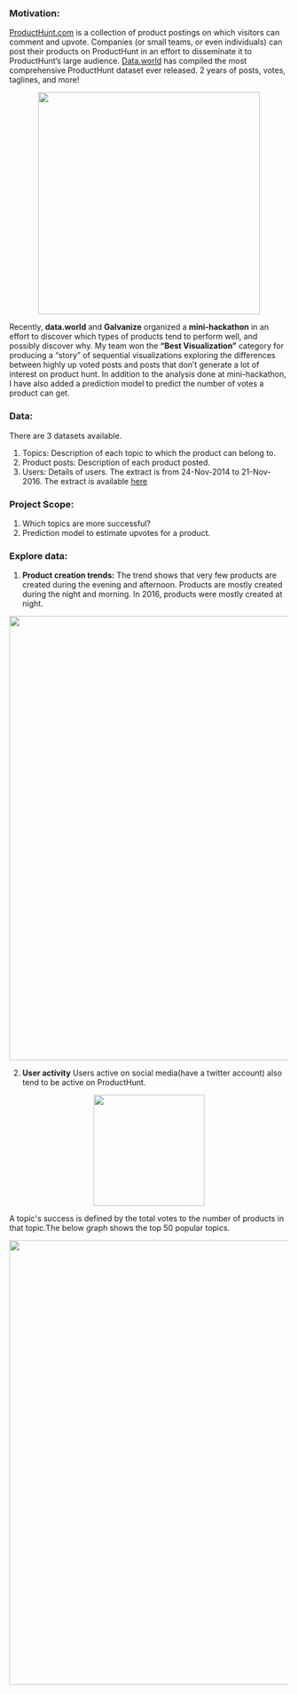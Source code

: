 ### Motivation:

[ProductHunt.com](https://www.producthunt.com) is a collection of product postings on which visitors can comment and upvote. Companies (or small teams, or even individuals) can post their products on ProductHunt in an effort to disseminate it to ProductHunt’s large audience.
[Data.world](https://data.world) has compiled the most comprehensive ProductHunt dataset ever released. 2 years of posts, votes, taglines, and more!

<p align="center">
  <img src="https://cloud.githubusercontent.com/assets/10040565/23584466/25dfb448-0128-11e7-9d8e-02e0abef4636.png" width="400"/>
</p>

Recently, **data.world** and **Galvanize** organized a **mini-hackathon** in an effort to discover which types of products tend to perform well, and possibly discover why. My team won the **“Best Visualization”** category for producing a “story” of
sequential visualizations exploring the differences between highly up voted posts and posts that don’t generate a lot of interest on product hunt.
In addition to the analysis done at mini-hackathon, I have also added a prediction model to predict the number of votes a product can get.

### Data:
There are 3 datasets available.
1. Topics: Description of each topic to which the product can belong to.
2. Product posts: Description of each product posted.
3. Users: Details of users.
The extract is from 24-Nov-2014 to 21-Nov-2016.
The extract is available [here](https://data.world/producthunt/product-hunt-research)


### Project Scope:
1. Which topics are more successful?
2. Prediction model to estimate upvotes for a product.


### Explore data:
1. **Product creation trends:**
The trend shows that very few products are created during the evening and afternoon. Products are mostly
created during the night and morning. In 2016, products were mostly created at night.

<p align="center">
  <img src="https://cloud.githubusercontent.com/assets/10040565/23671870/6dfbb388-0332-11e7-97c6-4b2674fbbdee.png" width="800"/>
</p>

2. **User activity**
Users active on social media(have a twitter account) also tend to be active on ProductHunt.

<p align="center">
  <img src="https://cloud.githubusercontent.com/assets/10040565/23675009/837e25fa-033d-11e7-88c0-bc82146e7497.png" width="200"/>
</p>




A topic's success is defined by the total votes to the number of products in that topic.The below graph shows the top 50 popular topics.

<p align="center">
  <img src="https://cloud.githubusercontent.com/assets/10040565/23585364/8bfea530-0142-11e7-849b-ebb558244879.png" width="800"/>
</p>
